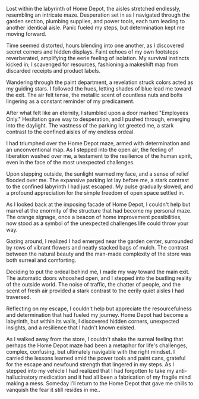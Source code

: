 Lost within the labyrinth of Home Depot, the aisles stretched endlessly, resembling an intricate maze. Desperation set in as I navigated through the garden section, plumbing supplies, and power tools, each turn leading to another identical aisle. Panic fueled my steps, but determination kept me moving forward.

Time seemed distorted, hours blending into one another, as I discovered secret corners and hidden displays. Faint echoes of my own footsteps reverberated, amplifying the eerie feeling of isolation. My survival instincts kicked in; I scavenged for resources, fashioning a makeshift map from discarded receipts and product labels.

Wandering through the paint department, a revelation struck colors acted as my guiding stars. I followed the hues, letting shades of blue lead me toward the exit. The air felt tense, the metallic scent of countless nuts and bolts lingering as a constant reminder of my predicament.

After what felt like an eternity, I stumbled upon a door marked "Employees Only." Hesitation gave way to desperation, and I pushed through, emerging into the daylight. The vastness of the parking lot greeted me, a stark contrast to the confined aisles of my endless ordeal.

I had triumphed over the Home Depot maze, armed with determination and an unconventional map. As I stepped into the open air, the feeling of liberation washed over me, a testament to the resilience of the human spirit, even in the face of the most unexpected challenges.

Upon stepping outside, the sunlight warmed my face, and a sense of relief flooded over me. The expansive parking lot lay before me, a stark contrast to the confined labyrinth I had just escaped. My pulse gradually slowed, and a profound appreciation for the simple freedom of open space settled in.

As I looked back at the imposing facade of Home Depot, I couldn't help but marvel at the enormity of the structure that had become my personal maze. The orange signage, once a beacon of home improvement possibilities, now stood as a symbol of the unexpected challenges life could throw your way.

Gazing around, I realized I had emerged near the garden center, surrounded by rows of vibrant flowers and neatly stacked bags of mulch. The contrast between the natural beauty and the man-made complexity of the store was both surreal and comforting.

Deciding to put the ordeal behind me, I made my way toward the main exit. The automatic doors whooshed open, and I stepped into the bustling reality of the outside world. The noise of traffic, the chatter of people, and the scent of fresh air provided a stark contrast to the eerily quiet aisles I had traversed.

Reflecting on my escape, I couldn't help but appreciate the resourcefulness and determination that had fueled my journey. Home Depot had become a labyrinth, but within its walls, I discovered hidden corners, unexpected insights, and a resilience that I hadn't known existed.

As I walked away from the store, I couldn't shake the surreal feeling that perhaps the Home Depot maze had been a metaphor for life's challenges, complex, confusing, but ultimately navigable with the right mindset. I carried the lessons learned amid the power tools and paint cans, grateful for the escape and newfound strength that lingered in my steps. As I stepped into my vehicle I had realized that I had forgotten to take my anti-hallucinatory medication and it had all been a fabrication of my fragile mind making a mess. Someday I’ll return to the Home Depot that gave me chills to vanquish the fear it still resides in me..